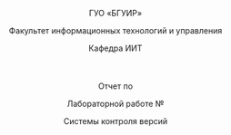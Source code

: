 <p align="center">
ГУО «БГУИР»
</p>
<p align="center">
Факультет информационных технологий и управления
</p>
<p align="center">
Кафедра ИИТ
</p>
 <div style="margin-top: 50px; max-width: 600px;">
    <p align="center">Отчет по</p>
    <p align="center">Лабораторной работе №</p>
    <p align="center">Системы контроля версий</p>

</div>

